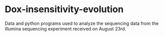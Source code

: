 # Dox-insensitivity-evolution
Data and python programs used to analyze the sequencing data from the Illumina sequencing experiment received on August 23rd.
